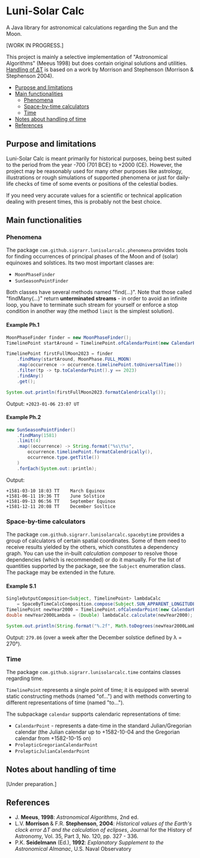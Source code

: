 # Luni-Solar Calc
A Java library for astronomical calculations regarding the Sun and the Moon.

\[WORK IN PROGRESS.\]

This project is mainly a selective implementation of "Astronomical Algorithms" (Meeus 1998) but does contain original solutions and utilities. [Handling of ΔT](#notes-about-handling-of-time) is based on a work by Morrison and Stephenson (Morrison & Stephenson 2004).

* [Purpose and limitations](#purpose-and-limitations)
* [Main functionalities](#main-functionalities)
    * [Phenomena](#phenomena)
    * [Space-by-time calculators](#space-by-time-calculators)
    * [Time](#time)
* [Notes about handling of time](#notes-about-handling-of-time)
* [References](#references)

## Purpose and limitations
Luni-Solar Calc is meant primarily for historical purposes, being best suited to the period from the year -700 (701 BCE) to +2000 (CE). However, the project may be reasonably used for many other purposes like astrology, illustrations or rough simulations of supported phenomena or just for daily-life checks of time of some events or positions of the celestial bodies.

If you need very accurate values for a scientific or technical application dealing with present times, this is probably not the best choice.

## Main functionalities
### Phenomena
The package `com.github.sigrarr.lunisolarcalc.phenomena` provides tools for finding occurrences of principal phases of the Moon and of (solar) equinoxes and solstices. Its two most important classes are:
* `MoonPhaseFinder`
* `SunSeasonPointFinder`

Both classes have several methods named "find(...)". Note that those called "findMany(...)" return **unterminated streams** - in order to avoid an infinite loop, you have to terminate such stream for yourself or enforce a stop condition in another way (the method `limit` is the simplest solution).

#### Example Ph.1
```java
MoonPhaseFinder finder = new MoonPhaseFinder();
TimelinePoint startAround = TimelinePoint.ofCalendarPoint(new CalendarPoint(2023, 1, 1.0));

TimelinePoint firstFullMoon2023 = finder
    .findMany(startAround, MoonPhase.FULL_MOON)
    .map(occurrence -> occurrence.timelinePoint.toUniversalTime())
    .filter(tp -> tp.toCalendarPoint().y == 2023)
    .findAny()
    .get();

System.out.println(firstFullMoon2023.formatCalendrically());
```
Output: `+2023-01-06 23:07 UT`

#### Example Ph.2
```java
new SunSeasonPointFinder()
    .findMany(1581)
    .limit(4)
    .map((occurrence) -> String.format("%s\t%s",
        occurrence.timelinePoint.formatCalendrically(),
        occurrence.type.getTitle())
    )
    .forEach(System.out::println);
```
Output:
```
+1581-03-10 18:03 TT    March Equinox
+1581-06-11 19:36 TT    June Solstice
+1581-09-13 06:56 TT    September Equinox
+1581-12-11 20:08 TT    December Sosltice
```

### Space-by-time calculators
The package `com.github.sigrarr.lunisolarcalc.spacebytime` provides a group of calculators of certain spatial coordinates. Some of them need to receive results yielded by the others, which constitutes a dependency graph. You can use the in-built *calculation composer* to resolve those dependencies (which is recommended) or do it manually. For the list of quantities supported by the package, see the `Subject` enumeration class. The package may be extended in the future.

#### Example S.1
```java
SingleOutputComposition<Subject, TimelinePoint> lambdaCalc
    = SpaceByTimeCalcComposition.compose(Subject.SUN_APPARENT_LONGITUDE);
TimelinePoint newYear2000 = TimelinePoint.ofCalendarPoint(new CalendarPoint(2000, 1, 1.0));
double newYear2000Lambda = (Double) lambdaCalc.calculate(newYear2000);

System.out.println(String.format("%.2f", Math.toDegrees(newYear2000Lambda)));
```
Output: `279.86` (over a week after the December solstice defined by λ = 270°).

### Time
The package `com.github.sigrarr.lunisolarcalc.time` contains classes regarding time.

`TimelinePoint` represents a single point of time; it is equipped with several static constructing methods (named "of...") and with methods converting to different representations of time (named "to...").

The subpackage `calendar` supports calendaric representations of time:
* `CalendarPoint` - represents a date-time in the standard Julian/Gregorian calendar (the Julian calendar up to +1582-10-04 and the Gregorian calendar from +1582-10-15 on)
* `ProlepticGregorianCalendarPoint`
* `ProlepticJulianCalendarPoint`

## Notes about handling of time

\[Under preparation.\]

## References
* J. **Meeus**, **1998**: *Astronomical Algorithms*, 2nd ed.
* L.V. **Morrison** & F.R. **Stephenson**, **2004**: *Historical values of the Earth's clock error ΔT and the calculation of eclipses*, Journal for the History of Astronomy, Vol. 35, Part 3, No. 120, pp. 327 - 336.
* P.K. **Seidelmann** (Ed.), **1992**: *Explanatory Supplement to the Astronomical Almanac*, U.S. Naval Observatory
